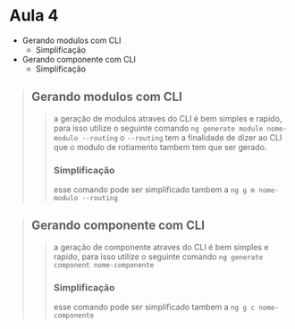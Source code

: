 # Aula 4
- Gerando modulos com CLI
    - Simplificação
- Gerando componente com CLI
    - Simplificação

> ## Gerando modulos com CLI
>> a geração de modulos atraves do CLI é bem simples e rapido, para isso utilize o seguinte comando
>> `ng generate module nome-modulo --routing`
>> o `--routing` tem a finalidade de dizer ao CLI que o modulo de rotiamento tambem tem que ser gerado.
>> ### Simplificação
>> esse comando pode ser simplificado tambem a 
>> `ng g m nome-modulo --routing`

> ## Gerando componente com CLI
>> a geração de componente atraves do CLI é bem simples e rapido, para isso utilize o seguinte comando
>> `ng generate component nome-componente`
>> ### Simplificação
>> esse comando pode ser simplificado tambem a 
>> `ng g c nome-componente`
